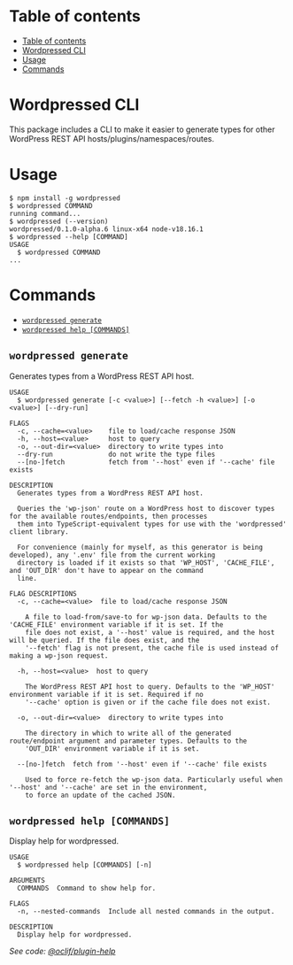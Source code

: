 # Table of contents

<!-- toc -->

- [Table of contents](#table-of-contents)
- [Wordpressed CLI](#wordpressed-cli)
- [Usage](#usage)
- [Commands](#commands)
<!-- tocstop -->

# Wordpressed CLI

This package includes a CLI to make it easier to generate types for other WordPress REST API hosts/plugins/namespaces/routes.

# Usage

<!-- usage -->

```sh-session
$ npm install -g wordpressed
$ wordpressed COMMAND
running command...
$ wordpressed (--version)
wordpressed/0.1.0-alpha.6 linux-x64 node-v18.16.1
$ wordpressed --help [COMMAND]
USAGE
  $ wordpressed COMMAND
...
```

<!-- usagestop -->

# Commands

<!-- commands -->

- [`wordpressed generate`](#wordpressed-generate)
- [`wordpressed help [COMMANDS]`](#wordpressed-help-commands)

## `wordpressed generate`

Generates types from a WordPress REST API host.

```
USAGE
  $ wordpressed generate [-c <value>] [--fetch -h <value>] [-o <value>] [--dry-run]

FLAGS
  -c, --cache=<value>    file to load/cache response JSON
  -h, --host=<value>     host to query
  -o, --out-dir=<value>  directory to write types into
  --dry-run              do not write the type files
  --[no-]fetch           fetch from '--host' even if '--cache' file exists

DESCRIPTION
  Generates types from a WordPress REST API host.

  Queries the 'wp-json' route on a WordPress host to discover types for the available routes/endpoints, then processes
  them into TypeScript-equivalent types for use with the 'wordpressed' client library.

  For convenience (mainly for myself, as this generator is being developed), any '.env' file from the current working
  directory is loaded if it exists so that 'WP_HOST', 'CACHE_FILE', and 'OUT_DIR' don't have to appear on the command
  line.

FLAG DESCRIPTIONS
  -c, --cache=<value>  file to load/cache response JSON

    A file to load-from/save-to for wp-json data. Defaults to the 'CACHE_FILE' environment variable if it is set. If the
    file does not exist, a '--host' value is required, and the host will be queried. If the file does exist, and the
    '--fetch' flag is not present, the cache file is used instead of making a wp-json request.

  -h, --host=<value>  host to query

    The WordPress REST API host to query. Defaults to the 'WP_HOST' environment variable if it is set. Required if no
    '--cache' option is given or if the cache file does not exist.

  -o, --out-dir=<value>  directory to write types into

    The directory in which to write all of the generated route/endpoint argument and parameter types. Defaults to the
    'OUT_DIR' environment variable if it is set.

  --[no-]fetch  fetch from '--host' even if '--cache' file exists

    Used to force re-fetch the wp-json data. Particularly useful when '--host' and '--cache' are set in the environment,
    to force an update of the cached JSON.
```

## `wordpressed help [COMMANDS]`

Display help for wordpressed.

```
USAGE
  $ wordpressed help [COMMANDS] [-n]

ARGUMENTS
  COMMANDS  Command to show help for.

FLAGS
  -n, --nested-commands  Include all nested commands in the output.

DESCRIPTION
  Display help for wordpressed.
```

_See code: [@oclif/plugin-help](https://github.com/oclif/plugin-help/blob/v5.2.14/src/commands/help.ts)_

<!-- commandsstop -->

